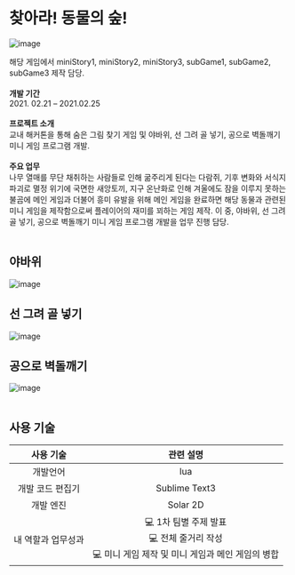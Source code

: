 # 찾아라! 동물의 숲!
![image](https://user-images.githubusercontent.com/102217402/210731262-107ab170-d51d-446b-83ad-5b53043135cf.png)

해당 게임에서 miniStory1, miniStory2, miniStory3, subGame1, subGame2, subGame3 제작 담당. <br>
<br>
<b>개발 기간</b> <br>
2021. 02.21 – 2021.02.25 <br><br>
<b>프로젝트 소개</b><br>
교내 해커톤을 통해 숨은 그림 찾기 게임 및 야바위, 선 그려 골 넣기, 공으로 벽돌깨기 미니 게임 프로그램 개발. <br><br>
<b>주요 업무</b> <br>
나무 열매를 무단 채취하는 사람들로 인해 굶주리게 된다는 다람쥐, 기후 변화와 서식지 파괴로 멸정 위기에 국면한 새앙토끼, 지구 온난화로 인해 겨울에도 잠을 이루지 못하는 불곰에 
메인 게임과 더불어 흥미 유발을 위해 메인 게임을 완료하면 해당 동물과 관련된 미니 게임을 제작함으로써 플레이어의 재미를 꾀하는 게임 제작. 이 중,  야바위, 선 그려 골 넣기, 공으로 벽돌깨기 미니 게임 프로그램 개발을 업무 진행 담당. <br><br>
## 야바위<br>
![image](https://user-images.githubusercontent.com/102217402/210731446-e220921c-0c39-4347-b95a-a02543d746dc.png)
## 선 그려 골 넣기<br>
![image](https://user-images.githubusercontent.com/102217402/210731460-46948a43-ebad-44f0-8e92-f9c167e7e82d.png)
## 공으로 벽돌깨기<br>
![image](https://user-images.githubusercontent.com/102217402/210731417-478de790-8ed9-478b-b342-581370ae3cc5.png)
<br><br>
## 사용 기술<br>
| 사용 기술 | 관련 설명 |
|:---:|:---:|
|개발언어 |lua |
|개발 코드 편집기 | Sublime Text3 |
|개발 엔진 | Solar 2D |
|내 역할과 업무성과 | 💻 1차 팀별 주제 발표 <br> 💻 전체 줄거리 작성 <br> 💻 미니 게임 제작 및 미니 게임과 메인 게임의 병합|
